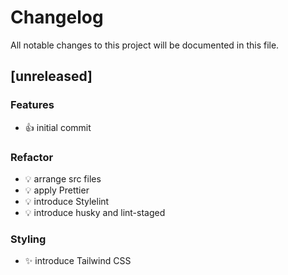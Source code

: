 # Changelog

All notable changes to this project will be documented in this file.

## [unreleased]

### Features

- :+1: initial commit

### Refactor

- :bulb: arrange src files
- :bulb: apply Prettier
- :bulb: introduce Stylelint
- :bulb: introduce husky and lint-staged

### Styling

- :sparkles: introduce Tailwind CSS

<!-- generated by git-cliff -->
